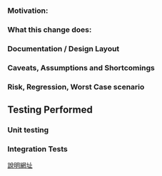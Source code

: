### Motivation:

### What this change does:

### Documentation / Design Layout

### Caveats, Assumptions and Shortcomings

### Risk, Regression, Worst Case scenario

## Testing Performed
### Unit testing

### Integration Tests


[說明網址](https://www.notion.so/010tw/PR-Template-923c2cf33cd54d1e937fa2018eae47ff)